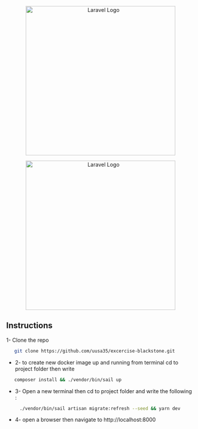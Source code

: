 <p align="center"><a href="https://laravel.com" target="_blank"><img src="https://raw.githubusercontent.com/laravel/art/master/logo-lockup/5%20SVG/2%20CMYK/1%20Full%20Color/laravel-logolockup-cmyk-red.svg" width="400" alt="Laravel Logo"></a></p>

<p align="center"><a href="https://laravel.com" target="_blank"><img src="https://www.cintap.com/wp-content/uploads/2022/05/ReactJS.png" width="400" alt="Laravel Logo"></a></p>


## Instructions
1- Clone the repo
```bash
   git clone https://github.com/uusa35/excercise-blackstone.git
```
- 2- to create new docker image up and running from terminal cd to project folder then write
```bash
   composer install && ./vendor/bin/sail up
```
- 3- Open a new terminal then cd to project folder and write the following :
```bash
     ./vendor/bin/sail artisan migrate:refresh --seed && yarn dev
```
- 4- open a browser then navigate to http://localhost:8000
